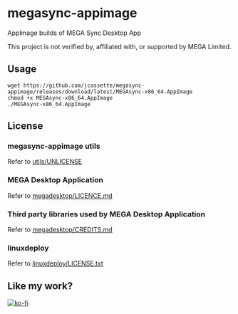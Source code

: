 # megasync-appimage

AppImage builds of MEGA Sync Desktop App

This project is not verified by, affiliated with, or supported by MEGA Limited.

## Usage

```
wget https://github.com/jcassette/megasync-appimage/releases/download/latest/MEGAsync-x86_64.AppImage
chmod +x MEGAsync-x86_64.AppImage
./MEGAsync-x86_64.AppImage
```

## License

### megasync-appimage utils

Refer to [utils/UNLICENSE](utils/UNLICENSE)

### MEGA Desktop Application

Refer to [megadesktop/LICENCE.md](megadesktop/LICENCE.md)

### Third party libraries used by MEGA Desktop Application

Refer to [megadesktop/CREDITS.md](megadesktop/CREDITS.md)

### linuxdeploy

Refer to [linuxdeploy/LICENSE.txt](linuxdeploy/LICENSE.txt)

## Like my work?

[![ko-fi](https://ko-fi.com/img/githubbutton_sm.svg)](https://ko-fi.com/B0B716J56P)
